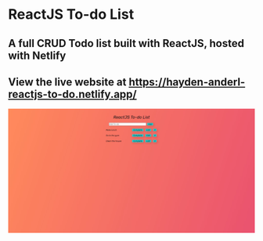 # ReactJS To-do List
## A full CRUD Todo list built with ReactJS, hosted with Netlify
## View the live website at https://hayden-anderl-reactjs-to-do.netlify.app/
![](public/reactjs-to-do-list-preview.JPG)

